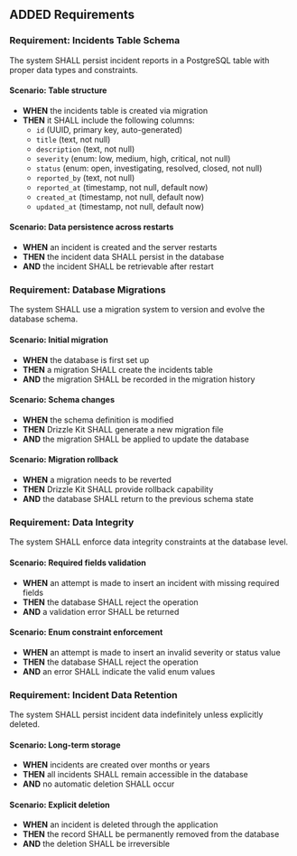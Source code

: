 ## ADDED Requirements

### Requirement: Incidents Table Schema
The system SHALL persist incident reports in a PostgreSQL table with proper data types and constraints.

#### Scenario: Table structure
- **WHEN** the incidents table is created via migration
- **THEN** it SHALL include the following columns:
  - `id` (UUID, primary key, auto-generated)
  - `title` (text, not null)
  - `description` (text, not null)
  - `severity` (enum: low, medium, high, critical, not null)
  - `status` (enum: open, investigating, resolved, closed, not null)
  - `reported_by` (text, not null)
  - `reported_at` (timestamp, not null, default now)
  - `created_at` (timestamp, not null, default now)
  - `updated_at` (timestamp, not null, default now)

#### Scenario: Data persistence across restarts
- **WHEN** an incident is created and the server restarts
- **THEN** the incident data SHALL persist in the database
- **AND** the incident SHALL be retrievable after restart

### Requirement: Database Migrations
The system SHALL use a migration system to version and evolve the database schema.

#### Scenario: Initial migration
- **WHEN** the database is first set up
- **THEN** a migration SHALL create the incidents table
- **AND** the migration SHALL be recorded in the migration history

#### Scenario: Schema changes
- **WHEN** the schema definition is modified
- **THEN** Drizzle Kit SHALL generate a new migration file
- **AND** the migration SHALL be applied to update the database

#### Scenario: Migration rollback
- **WHEN** a migration needs to be reverted
- **THEN** Drizzle Kit SHALL provide rollback capability
- **AND** the database SHALL return to the previous schema state

### Requirement: Data Integrity
The system SHALL enforce data integrity constraints at the database level.

#### Scenario: Required fields validation
- **WHEN** an attempt is made to insert an incident with missing required fields
- **THEN** the database SHALL reject the operation
- **AND** a validation error SHALL be returned

#### Scenario: Enum constraint enforcement
- **WHEN** an attempt is made to insert an invalid severity or status value
- **THEN** the database SHALL reject the operation
- **AND** an error SHALL indicate the valid enum values

### Requirement: Incident Data Retention
The system SHALL persist incident data indefinitely unless explicitly deleted.

#### Scenario: Long-term storage
- **WHEN** incidents are created over months or years
- **THEN** all incidents SHALL remain accessible in the database
- **AND** no automatic deletion SHALL occur

#### Scenario: Explicit deletion
- **WHEN** an incident is deleted through the application
- **THEN** the record SHALL be permanently removed from the database
- **AND** the deletion SHALL be irreversible

